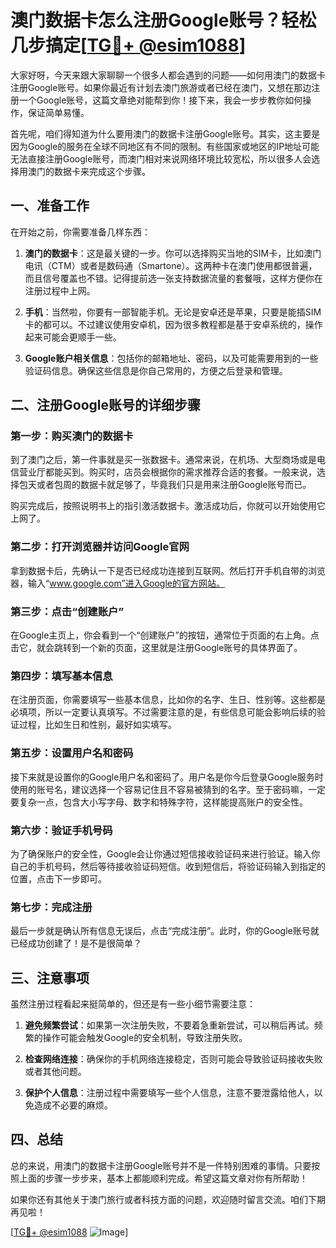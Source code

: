 # 澳门数据卡怎么注册Google账号？轻松几步搞定[[TG💪+ @esim1088](https://t.me/s/esim1088)]

大家好呀，今天来跟大家聊聊一个很多人都会遇到的问题——如何用澳门的数据卡注册Google账号。如果你最近有计划去澳门旅游或者已经在澳门，又想在那边注册一个Google账号，这篇文章绝对能帮到你！接下来，我会一步步教你如何操作，保证简单易懂。

首先呢，咱们得知道为什么要用澳门的数据卡注册Google账号。其实，这主要是因为Google的服务在全球不同地区有不同的限制。有些国家或地区的IP地址可能无法直接注册Google账号，而澳门相对来说网络环境比较宽松，所以很多人会选择用澳门的数据卡来完成这个步骤。

## 一、准备工作

在开始之前，你需要准备几样东西：

1. **澳门的数据卡**：这是最关键的一步。你可以选择购买当地的SIM卡，比如澳门电讯（CTM）或者是数码通（Smartone）。这两种卡在澳门使用都很普遍，而且信号覆盖也不错。记得提前选一张支持数据流量的套餐哦，这样方便你在注册过程中上网。

2. **手机**：当然啦，你要有一部智能手机。无论是安卓还是苹果，只要是能插SIM卡的都可以。不过建议使用安卓机，因为很多教程都是基于安卓系统的，操作起来可能会更顺手一些。

3. **Google账户相关信息**：包括你的邮箱地址、密码，以及可能需要用到的一些验证码信息。确保这些信息是你自己常用的，方便之后登录和管理。

## 二、注册Google账号的详细步骤

### 第一步：购买澳门的数据卡

到了澳门之后，第一件事就是买一张数据卡。通常来说，在机场、大型商场或是电信营业厅都能买到。购买时，店员会根据你的需求推荐合适的套餐。一般来说，选择包天或者包周的数据卡就足够了，毕竟我们只是用来注册Google账号而已。

购买完成后，按照说明书上的指引激活数据卡。激活成功后，你就可以开始使用它上网了。

### 第二步：打开浏览器并访问Google官网

拿到数据卡后，先确认一下是否已经成功连接到互联网。然后打开手机自带的浏览器，输入“www.google.com”进入Google的官方网站。

### 第三步：点击“创建账户”

在Google主页上，你会看到一个“创建账户”的按钮，通常位于页面的右上角。点击它，就会跳转到一个新的页面，这里就是注册Google账号的具体界面了。

### 第四步：填写基本信息

在注册页面，你需要填写一些基本信息，比如你的名字、生日、性别等。这些都是必填项，所以一定要认真填写。不过需要注意的是，有些信息可能会影响后续的验证过程，比如生日和性别，最好如实填写。

### 第五步：设置用户名和密码

接下来就是设置你的Google用户名和密码了。用户名是你今后登录Google服务时使用的账号名，建议选择一个容易记住且不容易被猜到的名字。至于密码嘛，一定要复杂一点，包含大小写字母、数字和特殊字符，这样能提高账户的安全性。

### 第六步：验证手机号码

为了确保账户的安全性，Google会让你通过短信接收验证码来进行验证。输入你自己的手机号码，然后等待接收验证码短信。收到短信后，将验证码输入到指定的位置，点击下一步即可。

### 第七步：完成注册

最后一步就是确认所有信息无误后，点击“完成注册”。此时，你的Google账号就已经成功创建了！是不是很简单？

## 三、注意事项

虽然注册过程看起来挺简单的，但还是有一些小细节需要注意：

1. **避免频繁尝试**：如果第一次注册失败，不要着急重新尝试，可以稍后再试。频繁的操作可能会触发Google的安全机制，导致注册失败。

2. **检查网络连接**：确保你的手机网络连接稳定，否则可能会导致验证码接收失败或者其他问题。

3. **保护个人信息**：注册过程中需要填写一些个人信息，注意不要泄露给他人，以免造成不必要的麻烦。

## 四、总结

总的来说，用澳门的数据卡注册Google账号并不是一件特别困难的事情。只要按照上面的步骤一步步来，基本上都能顺利完成。希望这篇文章对你有所帮助！

如果你还有其他关于澳门旅行或者科技方面的问题，欢迎随时留言交流。咱们下期再见啦！

[[TG💪+ @esim1088](https://t.me/s/esim1088) ![Image](https://i.postimg.cc/4NQfJmqS/Snipaste-2025-05-13-00-14-12.png)]